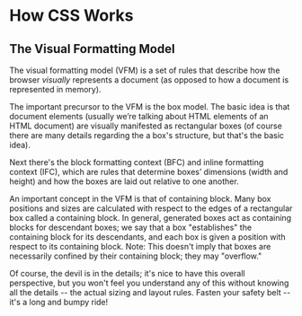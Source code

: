 # How CSS Works

## The Visual Formatting Model
The visual formatting model (VFM) is a set of rules that describe how the browser *visually* represents a document (as opposed to how a document is represented in memory).

The important precursor to the VFM is the box model. The basic idea is that document elements (usually we&rsquo;re talking about HTML elements  of an HTML document) are visually manifested as rectangular boxes (of course there are many details regarding the a box's structure, but that's the basic idea).

Next there's the block formatting context (BFC) and inline formatting context (IFC), which are rules that determine boxes&rsquo; dimensions (width and height) and how the boxes are laid out relative to one another.

An important concept in the VFM is that of containing block. Many box positions and sizes are calculated with respect to the edges of a rectangular box called a containing block. In general, generated boxes act as containing blocks for descendant boxes; we say that a box "establishes" the containing block for its descendants, and each box is given a position with respect to its containing block. Note: This doesn't imply that boxes are necessarily confined by their containing block; they may "overflow."

Of course, the devil is in the details; it's nice to have this overall perspective, but you won't feel you understand any of this without knowing all the details -- the actual sizing and layout rules. Fasten your safety belt -- it's a long and bumpy ride!